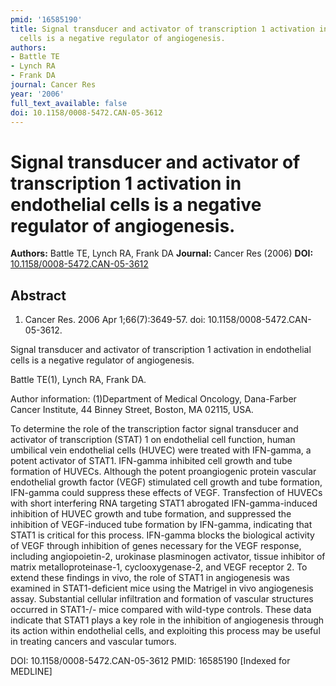 ```yaml
---
pmid: '16585190'
title: Signal transducer and activator of transcription 1 activation in endothelial
  cells is a negative regulator of angiogenesis.
authors:
- Battle TE
- Lynch RA
- Frank DA
journal: Cancer Res
year: '2006'
full_text_available: false
doi: 10.1158/0008-5472.CAN-05-3612
---
```


# Signal transducer and activator of transcription 1 activation in endothelial cells is a negative regulator of angiogenesis.
**Authors:** Battle TE, Lynch RA, Frank DA
**Journal:** Cancer Res (2006)
**DOI:** [10.1158/0008-5472.CAN-05-3612](https://doi.org/10.1158/0008-5472.CAN-05-3612)

## Abstract

1. Cancer Res. 2006 Apr 1;66(7):3649-57. doi: 10.1158/0008-5472.CAN-05-3612.

Signal transducer and activator of transcription 1 activation in endothelial 
cells is a negative regulator of angiogenesis.

Battle TE(1), Lynch RA, Frank DA.

Author information:
(1)Department of Medical Oncology, Dana-Farber Cancer Institute, 44 Binney 
Street, Boston, MA 02115, USA.

To determine the role of the transcription factor signal transducer and 
activator of transcription (STAT) 1 on endothelial cell function, human 
umbilical vein endothelial cells (HUVEC) were treated with IFN-gamma, a potent 
activator of STAT1. IFN-gamma inhibited cell growth and tube formation of 
HUVECs. Although the potent proangiogenic protein vascular endothelial growth 
factor (VEGF) stimulated cell growth and tube formation, IFN-gamma could 
suppress these effects of VEGF. Transfection of HUVECs with short interfering 
RNA targeting STAT1 abrogated IFN-gamma-induced inhibition of HUVEC growth and 
tube formation, and suppressed the inhibition of VEGF-induced tube formation by 
IFN-gamma, indicating that STAT1 is critical for this process. IFN-gamma blocks 
the biological activity of VEGF through inhibition of genes necessary for the 
VEGF response, including angiopoietin-2, urokinase plasminogen activator, tissue 
inhibitor of matrix metalloproteinase-1, cyclooxygenase-2, and VEGF receptor 2. 
To extend these findings in vivo, the role of STAT1 in angiogenesis was examined 
in STAT1-deficient mice using the Matrigel in vivo angiogenesis assay. 
Substantial cellular infiltration and formation of vascular structures occurred 
in STAT1-/- mice compared with wild-type controls. These data indicate that 
STAT1 plays a key role in the inhibition of angiogenesis through its action 
within endothelial cells, and exploiting this process may be useful in treating 
cancers and vascular tumors.

DOI: 10.1158/0008-5472.CAN-05-3612
PMID: 16585190 [Indexed for MEDLINE]
